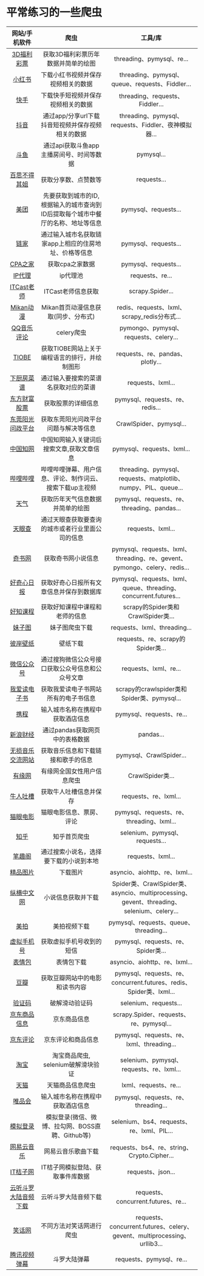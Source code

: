 # 平常练习的一些爬虫

|     网站/手机软件     |          爬虫          |     工具/库     |
| :-------------: | :-----------------------: | :--------------: |
| [3D福利彩票](./3D福利彩票 "3D福利彩票")  | 获取3D福利彩票历年数据并简单的绘图 | threading、pymysql、re... |
| [小红书](./APP抓包/小红书 "小红书")  | 下载小红书视频并保存视频相关的数据 | threading、pymysql、queue、requests、Fiddler... |
| [快手](./APP抓包/快手 "快手")  | 下载快手短视频并保存视频相关的数据 | threading、requests、Fiddler... |
| [抖音](./APP抓包/抖音 "抖音")  | 通过app/分享url下载抖音短视频并保存视频相关的数据 | threading、pymysql、requests、Fiddler、夜神模拟器... |
| [斗鱼](./APP抓包/斗鱼 "斗鱼")  | 通过api获取斗鱼app主播房间号、时间等数据 | pymysql... |
| [百思不得其姐](./APP抓包/百思不得其姐 "百思不得其姐")  | 获取分享数、点赞数等| requests... |
| [美团](./APP抓包/美团 "美团")  | 先要获取到城市的ID, 根据输入的城市查询到ID后提取每个城市中餐厅的名称、地址等信息 | pymysql、requests... |
| [链家](./APP抓包/链家 "链家")  | 通过输入城市名获取链家app上相应的住房地址、价格等信息 | pymysql、requests... |
| [CPA之家](./CPA之家 "CPA之家")  | 获取cpa之家数据 | pymysql、requests... |
| [IP代理](./IP池和Cookie池 "IP代理")  | ip代理池 | requests、re... |
| [ITCast老师](./ITCast老师 "ITCast老师")  | ITCast老师信息获取 | scrapy.Spider... |
| [Mikan动漫](./Mikan "Mikan动漫")  | Mikan首页动漫信息获取(同步、分布式) | redis、requests、lxml、scrapy_redis分布式... |
| [QQ音乐评论](./QQ音乐评论 "QQ音乐评论")  | celery爬虫 | pymongo、pymysql、requests、celery... |
| [TIOBE](./TIOBE "TIOBE")  | 获取TIOBE网站上关于编程语言的排行，并绘制图形 | requests、re、pandas、plotly... |
| [下厨房菜谱](./下厨房菜谱 "下厨房菜谱")  | 通过输入要搜索的菜谱名获取对应的菜谱 | requests、lxml... |
| [东方财富股票](./东方财富股票 "东方财富股票")  | 获取股票的详细信息 | pymysql、requests、re、redis... |
| [东莞阳光问政平台](./东莞阳光问政平台 "东莞阳光问政平台")  | 获取东莞阳光问政平台问题与解决等信息 | CrawlSpider、pymysql... |
| [中国知网](./中国知网 "中国知网")  | 中国知网输入关键词后搜索文章,获取文章信息 | pymysql、requests、lxml... |
| [哔哩哔哩](./哔哩哔哩 "哔哩哔哩")  | 哔哩哔哩弹幕、用户信息、评论、制作词云、搜索下载up主视频 | threading、pymysql、requests、matplotlib、numpy、PIL、queue... |
| [天气](./天气 "天气")  | 获取历年天气信息数据并简单的绘图 | pymysql、requests、re、threading、pandas... |
| [天眼查](./天眼查 "天眼查")  | 通过天眼查获取要查询的城市或者行业里面公司的信息 | requests、lxml... |
| [奇书网](./奇书网 "奇书网")  | 获取奇书网小说信息 | pymysql、requests、lxml、threading、re、gevent、pymongo、celery、redis... |
| [好奇心日报](./好奇心日报 "好奇心日报")  | 获取好奇心日报所有文章信息并保存到数据库 | pymysql、requests、lxml、queue、threading、concurrent.futures... |
| [好知课程](./好知课程 "好知课程")  | 获取好知课程中课程和老师的信息 | scrapy的Spider类和CrawlSpider类... |
| [妹子图](./妹子图 "妹子图")  | 妹子图爬虫下载 | requests、lxml、threading... |
| [彼岸壁纸](./彼岸壁纸 "彼岸壁纸")  | 壁纸下载 | requests、re、scrapy的Spider类... |
| [微信公众号](./微信公众号 "微信公众号")  | 通过搜狗微信公众号接口获取公众号信息和公众号文章 | requests、lxml、re... |
| [我爱读电子书](./我爱读电子书 "我爱读电子书")  | 获取我爱读电子书网站所有的电子书信息 | scrapy的crawlspider类和Spider类、pymysql... |
| [携程](./携程 "携程")  | 输入城市名称在携程中获取酒店信息 | pymysql、requests、re... |
| [新浪财经](./新浪财经 "新浪财经")  | 通过pandas获取网页中的表格数据 | pandas... |
| [无损音乐交流网站](./无损音乐交流网站 "无损音乐交流网站")  | 获取音乐信息和下载链接和歌手的信息 | pymysql、CrawlSpider... |
| [有缘网](./有缘网 "有缘网")  | 有缘网全国女性用户信息爬虫 | CrawlSpider类... |
| [牛人吐槽](./牛人吐槽 "牛人吐槽")  | 获取牛人吐槽信息并保存 | requests、re、lxml... |
| [猫眼电影](./猫眼电影 "猫眼电影")  | 猫眼电影信息、票房、评论 | pymysql、requests、re、threading、lxml... |
| [知乎](./知乎 "知乎")  | 知乎首页爬虫 | selenium、pymysql、requests... |
| [笔趣阁](./笔趣阁 "笔趣阁")  | 通过搜索小说名，选择要下载的小说到本地 | requests、lxml... |
| [精品图片](./精品图片 "精品图片")  | 下载图片 | asyncio、aiohttp、re、lxml... |
| [纵横中文网](./纵横中文网 "纵横中文网")  | 小说信息获取并下载 | Spider类、CrawlSpider类、asyncio、multiprocessing、<br>gevent、threading、selenium、celery... |
| [美拍](./美拍 "美拍")  | 美拍视频下载 | pymysql、requests、queue、threading... |
| [虚拟手机号](./虚拟手机号 "虚拟手机号")  | 获取虚拟手机号收到的短信 | pymysql、requests、re、Spider类... |
| [表情包](./表情包 "表情包")  | 表情包下载 | asyncio、aiohttp、re、lxml... |
| [豆瓣](./豆瓣 "豆瓣")  | 获取豆瓣网站中的电影和读书内容 | pymysql、requests、re、concurrent.futures、redis、Spider类、lxml... |
| [验证码](./验证码 "验证码")  | 破解滑动验证码 | selenium、requests... |
| [京东商品信息](./电商平台/jingdong "京东商品信息")  | 京东商品信息 | scrapy.Spider、requests、re、pymysql... |
| [京东评论](./电商平台/jingdong_requests "京东评论")  | 京东评论和商品信息 | pymysql、requests、re、lxml、threading... |
| [淘宝](./电商平台/taobao "淘宝")  | 淘宝商品爬虫, selenium破解滑块验证 | selenium、pymysql、requests、re、lxml... |
| [天猫](./电商平台/tianmao "天猫")  | 天猫商品信息爬虫 | lxml、requests、re... |
| [唯品会](./电商平台/weipinhui "唯品会")  | 输入城市名称在携程中获取酒店信息 | pymysql、requests、re、threading... |
| [模拟登录](./模拟登陆 "模拟登录")  | 模拟登录(微信、微博、拉勾网、BOSS直聘、Github等) | selenium、bs4、requests、re、lxml、PIL... |
| [网易云音乐](./网易云音乐 "网易云音乐")  | 网易云音乐歌曲下载 | requests、bs4、re、string、Crypto.Cipher... |
| [IT桔子网](./IT桔子网 "IT桔子网")  | IT桔子网模拟登陆、获取事件库数据 | requests、json... |
| [云听斗罗大陆音频下载](./云听斗罗大陆音频下载 "云听斗罗大陆音频下")  | 云听斗罗大陆音频下载 | requests、concurrent.futures、re... |
| [笑话网](./模板 "笑话网爬虫")  | 不同方法对笑话网进行爬虫 | requests、concurrent.futures、celery、gevent、multiprocessing、urllib3... |
| [腾讯视频弹幕](./腾讯视频弹幕 "斗罗大陆弹幕")  | 斗罗大陆弹幕 | requests、pymysql、re... |
